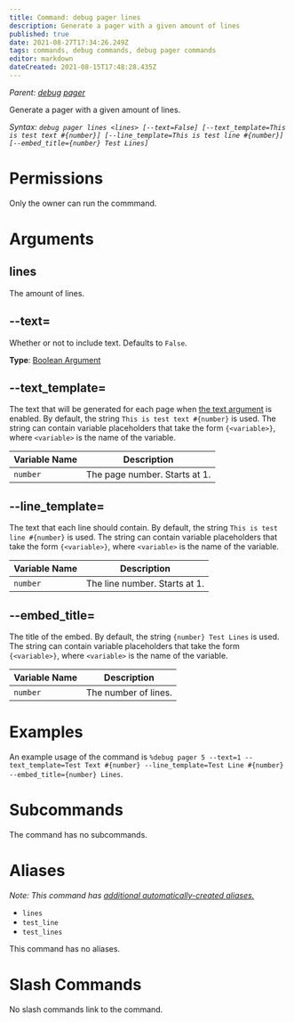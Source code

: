 ```yaml
---
title: Command: debug pager lines
description: Generate a pager with a given amount of lines
published: true
date: 2021-08-27T17:34:26.249Z
tags: commands, debug commands, debug pager commands
editor: markdown
dateCreated: 2021-08-15T17:48:28.435Z
---
```


*Parent: [debug](/commands/debug) [pager](/commands/debug/pager)*

Generate a pager with a given amount of lines.

*Syntax: `debug pager lines <lines> [--text=False] [--text_template=This is test text #{number}] [--line_template=This is test line #{number}] [--embed_title={number} Test Lines]`*

# Permissions

Only the owner can run the commmand.

# Arguments

## lines

The amount of lines.

## \--text=

Whether or not to include text. Defaults to `False`.

**Type**: [Boolean Argument](/glossary/argument#boolean-values)

## \--text\_template=

The text that will be generated for each page when [the text argument](#text) is enabled. By default, the string `This is test text #{number}` is used. The string can contain variable placeholders that take the form `{<variable>}`, where `<variable>` is the name of the variable.

| Variable Name | Description |
| --- | --- |
| `number` | The page number. Starts at 1. |

## \--line\_template=

The text that each line should contain. By default, the string `This is test line #{number}` is used. The string can contain variable placeholders that take the form `{<variable>}`, where `<variable>` is the name of the variable.

| Variable Name | Description |
| --- | --- |
| `number` | The line number. Starts at 1. |

## \--embed\_title=

The title of the embed. By default, the string `{number} Test Lines` is used. The string can contain variable placeholders that take the form `{<variable>}`, where `<variable>` is the name of the variable.

| Variable Name | Description |
| --- | --- |
| `number` | The number of lines. |

# Examples

An example usage of the command is `%debug pager 5 --text=1 --text_template=Test Text #{number} --line_template=Test Line #{number} --embed_title={number} Lines`.

# Subcommands

The command has no subcommands.

# Aliases

*Note: This command has [additional automatically-created aliases.](/glossary/alias#automatic-aliases)*

-   `lines`
-   `test_line`
-   `test_lines`

This command has no aliases.

# Slash Commands

No slash commands link to the command.